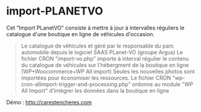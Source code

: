 # import-PLANETVO
Cet "Import PLanetVO" consiste à mettre à jour à intervalles réguliers le catalogue d'une boutique en ligne de véhicules d'occasion.
>Le catalogue de véhicules et géré par le responsable du parc automobile depuis le logiciel SAAS PLanet-VO (groupe Argus)
>Le fichier CRON "import-vo.php" importe à interval régulier le contenu du catalogue de véhicules sur l'hébergment de la boutique en ligne (WP+Woocommerce+WP All import)
  Seules les nouvelles photos sont importées pour économiser les ressources.
> Le fichier CRON "wp-cron-allimport-trigger-and-processing.php" ordonne au module "WP All Import" d'intégrer les données dans la boutique en ligne

Démo : http://carestencheres.com
